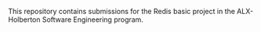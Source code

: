 This repository contains submissions for the Redis basic project in the ALX-Holberton Software Engineering program.
